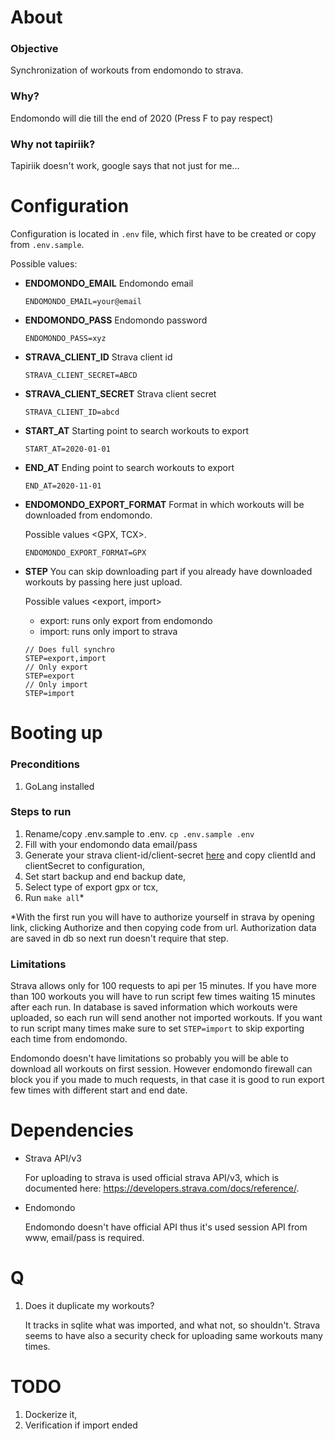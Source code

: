 # About

### Objective

Synchronization of workouts from endomondo to strava.

### Why?

Endomondo will die till the end of 2020 (Press F to pay respect)

### Why not tapiriik?

Tapiriik doesn't work, google says that not just for me…

# Configuration

Configuration is located in ```.env``` file, which first have to be created or copy from ```.env.sample```.

Possible values:

- **ENDOMONDO_EMAIL** Endomondo email
    
    ```ENDOMONDO_EMAIL=your@email```
- **ENDOMONDO_PASS** Endomondo password
    
    ```ENDOMONDO_PASS=xyz```
- **STRAVA_CLIENT_ID** Strava client id
    
    ```STRAVA_CLIENT_SECRET=ABCD```
- **STRAVA_CLIENT_SECRET** Strava client secret
    
    ```STRAVA_CLIENT_ID=abcd```
- **START_AT** Starting point to search workouts to export
    
    ```START_AT=2020-01-01```
- **END_AT** Ending point to search workouts to export
    
    ```END_AT=2020-11-01```
- **ENDOMONDO_EXPORT_FORMAT** Format in which workouts will be downloaded from endomondo. 
    
    Possible values <GPX, TCX>.
    
    ```ENDOMONDO_EXPORT_FORMAT=GPX```
- **STEP** You can skip downloading part if you already have downloaded workouts by passing here just upload.
    
    Possible values <export, import>
    - export: runs only export from endomondo
    - import: runs only import to strava
    ```
    // Does full synchro
    STEP=export,import
    // Only export
    STEP=export
    // Only import
    STEP=import
    ```

# Booting up

### Preconditions

1. GoLang installed

### Steps to run

1. Rename/copy .env.sample to .env. ```cp .env.sample .env```
2. Fill with your endomondo data email/pass
3. Generate your strava client-id/client-secret [here](https://www.strava.com/settings/api) and copy clientId and clientSecret to configuration,
4. Set start backup and end backup date,
5. Select type of export gpx or tcx,
5. Run ```make all```*

*With the first run you will have to authorize yourself in strava by opening link, clicking Authorize and then copying code from url. Authorization data are saved in db so next run doesn't require that step.

### Limitations

Strava allows only for 100 requests to api per 15 minutes. If you have more than 100 workouts you will have to run script few times waiting 15 minutes after each run. In database is saved information which workouts were uploaded, so each run will send another not imported workouts. If you want to run script many times make sure to set ```STEP=import``` to skip exporting each time from endomondo.

Endomondo doesn't have limitations so probably you will be able to download all workouts on first session. However endomondo firewall can block you if you made to much requests, in that case it is good to run export few times with different start and end date.

# Dependencies

- Strava API/v3
    
    For uploading to strava is used official strava API/v3, which is documented here: https://developers.strava.com/docs/reference/.
- Endomondo 
    
    Endomondo doesn't have official API thus it's used session API from www, email/pass is required.

# Q

1. Does it duplicate my workouts?

    It tracks in sqlite what was imported, and what not, so shouldn't. Strava seems to have also a security check for uploading same workouts many times. 

# TODO

1. Dockerize it,
2. Verification if import ended